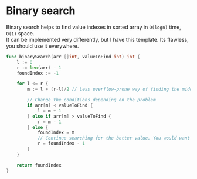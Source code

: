 # Binary search

Binary search helps to find value indexes in sorted array in `O(logn)` time, `O(1)` space.  
It can be implemented very differently, but I have this template. Its flawless, you should use it everywhere.

```go
func binarySearch(arr []int, valueToFind int) int {
	l := 0
	r := len(arr) - 1
	foundIndex := -1

	for l <= r {
		m := l + (r-l)/2 // Less overflow-prone way of finding the middle

		// Change the conditions depending on the problem
		if arr[m] < valueToFind {
			l = m + 1
		} else if arr[m] > valueToFind {
			r = m - 1
		} else {
			foundIndex = m
			// Continue searching for the better value. You would want to change this line
			r = foundIndex - 1
		}
	}

	return foundIndex
}

```
